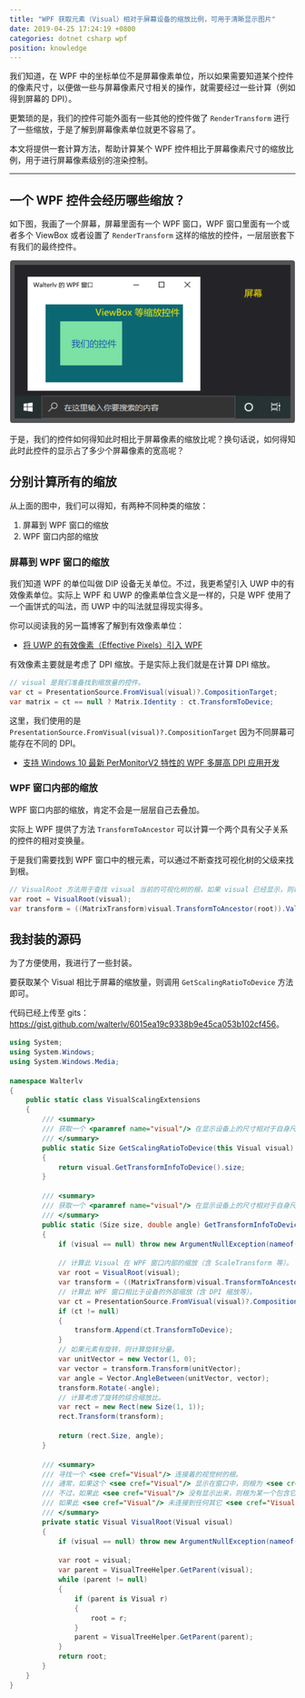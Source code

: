 ```yaml
---
title: "WPF 获取元素（Visual）相对于屏幕设备的缩放比例，可用于清晰显示图片"
date: 2019-04-25 17:24:19 +0800
categories: dotnet csharp wpf
position: knowledge
---
```


我们知道，在 WPF 中的坐标单位不是屏幕像素单位，所以如果需要知道某个控件的像素尺寸，以便做一些与屏幕像素尺寸相关的操作，就需要经过一些计算（例如得到屏幕的 DPI）。

更繁琐的是，我们的控件可能外面有一些其他的控件做了 `RenderTransform` 进行了一些缩放，于是了解到屏幕像素单位就更不容易了。

本文将提供一套计算方法，帮助计算某个 WPF 控件相比于屏幕像素尺寸的缩放比例，用于进行屏幕像素级别的渲染控制。

---

<div id="toc"></div>

## 一个 WPF 控件会经历哪些缩放？

如下图，我画了一个屏幕，屏幕里面有一个 WPF 窗口，WPF 窗口里面有一个或者多个 ViewBox 或者设置了 `RenderTransform` 这样的缩放的控件，一层层嵌套下有我们的最终控件。

![这些缩放](/static/posts/2019-04-25-17-03-18.png)

于是，我们的控件如何得知此时相比于屏幕像素的缩放比呢？换句话说，如何得知此时此控件的显示占了多少个屏幕像素的宽高呢？

## 分别计算所有的缩放

从上面的图中，我们可以得知，有两种不同种类的缩放：

1. 屏幕到 WPF 窗口的缩放
1. WPF 窗口内部的缩放

### 屏幕到 WPF 窗口的缩放

我们知道 WPF 的单位叫做 DIP 设备无关单位。不过，我更希望引入 UWP 中的有效像素单位。实际上 WPF 和 UWP 的像素单位含义是一样的，只是 WPF 使用了一个画饼式的叫法，而 UWP 中的叫法就显得现实得多。

你可以阅读我的另一篇博客了解到有效像素单位：

- [将 UWP 的有效像素（Effective Pixels）引入 WPF](/post/introduce-uwp-effective-pixels-into-wpf)

有效像素主要就是考虑了 DPI 缩放。于是实际上我们就是在计算 DPI 缩放。

```csharp
// visual 是我们准备找到缩放量的控件。
var ct = PresentationSource.FromVisual(visual)?.CompositionTarget;
var matrix = ct == null ? Matrix.Identity : ct.TransformToDevice;
```

这里，我们使用的是 `PresentationSource.FromVisual(visual)?.CompositionTarget` 因为不同屏幕可能存在不同的 DPI。

- [支持 Windows 10 最新 PerMonitorV2 特性的 WPF 多屏高 DPI 应用开发](/post/windows-high-dpi-development-for-wpf)

### WPF 窗口内部的缩放

WPF 窗口内部的缩放，肯定不会是一层层自己去叠加。

实际上 WPF 提供了方法 `TransformToAncestor` 可以计算一个两个具有父子关系的控件的相对变换量。

于是我们需要找到 WPF 窗口中的根元素，可以通过不断查找可视化树的父级来找到根。

```csharp
// VisualRoot 方法用于查找 visual 当前的可视化树的根，如果 visual 已经显示，则根会是窗口中的根元素。
var root = VisualRoot(visual);
var transform = ((MatrixTransform)visual.TransformToAncestor(root)).Value;
```

## 我封装的源码

为了方便使用，我进行了一些封装。

要获取某个 Visual 相比于屏幕的缩放量，则调用 `GetScalingRatioToDevice` 方法即可。

代码已经上传至 gits：<https://gist.github.com/walterlv/6015ea19c9338b9e45ca053b102cf456>。

```csharp
using System;
using System.Windows;
using System.Windows.Media;

namespace Walterlv
{
    public static class VisualScalingExtensions
    {
        /// <summary>
        /// 获取一个 <paramref name="visual"/> 在显示设备上的尺寸相对于自身尺寸的缩放比。
        /// </summary>
        public static Size GetScalingRatioToDevice(this Visual visual)
        {
            return visual.GetTransformInfoToDevice().size;
        }

        /// <summary>
        /// 获取一个 <paramref name="visual"/> 在显示设备上的尺寸相对于自身尺寸的缩放比和旋转角度（顺时针为正角度）。
        /// </summary>
        public static (Size size, double angle) GetTransformInfoToDevice(this Visual visual)
        {
            if (visual == null) throw new ArgumentNullException(nameof(visual));

            // 计算此 Visual 在 WPF 窗口内部的缩放（含 ScaleTransform 等）。
            var root = VisualRoot(visual);
            var transform = ((MatrixTransform)visual.TransformToAncestor(root)).Value;
            // 计算此 WPF 窗口相比于设备的外部缩放（含 DPI 缩放等）。
            var ct = PresentationSource.FromVisual(visual)?.CompositionTarget;
            if (ct != null)
            {
                transform.Append(ct.TransformToDevice);
            }
            // 如果元素有旋转，则计算旋转分量。
            var unitVector = new Vector(1, 0);
            var vector = transform.Transform(unitVector);
            var angle = Vector.AngleBetween(unitVector, vector);
            transform.Rotate(-angle);
            // 计算考虑了旋转的综合缩放比。
            var rect = new Rect(new Size(1, 1));
            rect.Transform(transform);

            return (rect.Size, angle);
        }

        /// <summary>
        /// 寻找一个 <see cref="Visual"/> 连接着的视觉树的根。
        /// 通常，如果这个 <see cref="Visual"/> 显示在窗口中，则根为 <see cref="Window"/>；
        /// 不过，如果此 <see cref="Visual"/> 没有显示出来，则根为某一个包含它的 <see cref="Visual"/>。
        /// 如果此 <see cref="Visual"/> 未连接到任何其它 <see cref="Visual"/>，则根为它自身。
        /// </summary>
        private static Visual VisualRoot(Visual visual)
        {
            if (visual == null) throw new ArgumentNullException(nameof(visual));

            var root = visual;
            var parent = VisualTreeHelper.GetParent(visual);
            while (parent != null)
            {
                if (parent is Visual r)
                {
                    root = r;
                }
                parent = VisualTreeHelper.GetParent(parent);
            }
            return root;
        }
    }
}
```
